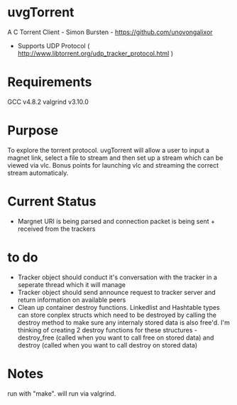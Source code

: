 # uvgTorrent

A C Torrent Client - Simon Bursten - https://github.com/unovongalixor
- Supports UDP Protocol ( http://www.libtorrent.org/udp_tracker_protocol.html )

# Requirements

GCC v4.8.2
valgrind v3.10.0

# Purpose

To explore the torrent protocol. uvgTorrent will allow a user to input a magnet link, select a file to stream and then set up a stream which can be viewed via vlc. Bonus points for launching vlc and streaming the correct stream automaticaly.

# Current Status

- Margnet URI is being parsed and connection packet is being sent + received from the trackers

# to do

- Tracker object should conduct it's conversation with the tracker in a seperate thread which it will manage
- Tracker object should send announce request to tracker server and return information on available peers
- Clean up container destroy functions. Linkedlist and Hashtable types can store conplex structs which need to be destroyed by calling the destroy method to make sure any internaly stored data is also free'd. I'm thinking of creating 2 destroy functions for these structures - destroy_free (called when you want to call free on stored data) and destroy (called when you want to call destroy on stored data)

# Notes

run with "make". will run via valgrind.
